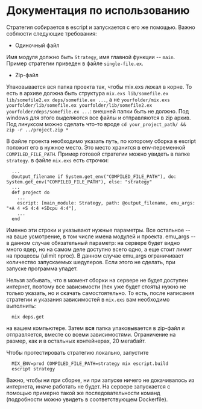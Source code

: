 # Документация по использованию

Стратегия собирается в escript и запускается с его же помощью. Важно соблюсти следующие требования:

- Одиночный файл

Имя модуля должно быть `Strategy`, имя главной функции -- `main`. Пример стратегии приведен в файле `single-file.ex`.

- Zip-файл

Упаковывается вся папка проекта так, чтобы mix.exs лежал в корне. То есть в архиве должна быть структура `mix.exs lib/somefile.ex lib/somefile2.ex deps/somefile.ex ...`, а не `yourfolder/mix.exs yourfolder/lib/somefile.ex yourfolder/lib/somefile2.ex yourfolder/deps/somefile.ex ...`: внешней папки быть не должно. Под windows для этого выделяются все файлы и отправляются в zip архив. Под линуксом можно сделать что-то вроде `cd your_project_path/ && zip -r ../project.zip *`

В файле проекта необходимо указать путь, по которому сборка в escript положит его в нужное место. Это место хранится в env-переменной `COMPILED_FILE_PATH`.
Пример готовой стратегии можно увидеть в папке `strategy`. в файле `mix.exs` есть строчки:
```
  ...
  @output_filename if System.get_env("COMPILED_FILE_PATH"), do: System.get_env("COMPILED_FILE_PATH"), else: "strategy"
  ...
  def project do 
    ...
    escript: [main_module: Strategy, path: @output_filename, emu_args: "+A 4 +S 4:4 +SDcpu 4:4"],
    ...
  end
```
Именно эти строки и указывают нужные параметры. Все остальное -- на ваше усмотрение, в том числе имена модулей и проекта. emu_args -- в данном случае обязательный параметр: на сервере будет видно много ядер, но на самом деле доступно всего одно, а еще стоит лимит на процессы (ulimit nproc). В данном случае emu_args ограничивает количество запускаемых шедулеров. Если этого не сделать, при запуске программа упадет.

Нельзя забывать, что в момент сборки на сервере не будет доступен интернет, поэтому все зависимости (hex уже будет стоять) нужно не только указать, но и скачать самостоятельно. То есть, после написания стратегии и указания зависимостей в `mix.exs` вам необходимо выполнить:
```
  mix deps.get
```
на вашем компьютере. Затем **вся** папка упаковывается в zip-файл и отправляется, вместе со всеми зависимостями. Ограничение на размер, как и в остальных контейнерах, 20 мегабайт.

Чтобы протестировать стратегию локально, запустите
```
  MIX_ENV=prod COMPILED_FILE_PATH=strategy mix escript.build
  escript strategy
```

Важно, чтобы ни при сборке, ни при запуске ничего не докачивалось из интернета, иначе работать не будет. На сервере запускается с помощью примерно такой же последовательности команд (подробности можно увидеть в соответствующем Dockerfile).
